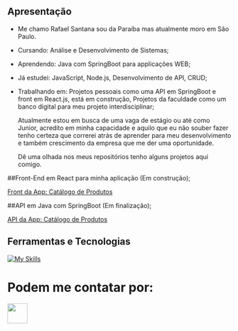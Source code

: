 ## Apresentação
 
- Me chamo Rafael Santana sou da Paraíba mas atualmente moro em São Paulo.
- Cursando: Análise e Desenvolvimento de Sistemas;
- Aprendendo: Java com SpringBoot para applicações WEB;
- Já estudei: JavaScript, Node.js, Desenvolvimento de API, CRUD;
- Trabalhando em: Projetos pessoais como uma API em SpringBoot e front em React.js, está em construção, Projetos da faculdade como um banco digital para meu projeto interdisciplinar;

  Atualmente estou em busca de uma vaga de estágio ou até como Junior, acredito em minha capacidade e aquilo que eu não souber fazer tenho certeza que correrei atrás de aprender para meu desenvolvimento e também crescimento da empresa que me der uma oportunidade.

  Dê uma olhada nos meus repositórios tenho alguns projetos aqui comigo.

##Front-End em React para minha aplicação (Em construção);

<a href="https://github.com/RafaelPK5/React-ProductCatalog" target="_blank">Front da App: Catálogo de Produtos</a>

##API em Java com SpringBoot (Em finalização);

<a href="https://github.com/RafaelPK5/API-Product-Catalog" target="_blank">API da App: Catálogo de Produtos</a>

## Ferramentas e Tecnologias


[![My Skills](https://skillicons.dev/icons?i=java,mysql,nodejs,javascript,github,&theme=light)](https://skillicons.dev)

# Podem me contatar por:

<a href="https://www.linkedin.com/in/rafael-santana-669a601a1/" target="_blank" ><img src="https://cdn1.iconfinder.com/data/icons/logotypes/32/circle-linkedin-512.png" width="45" height="45"></a>
<!--
**RafaelPK5/RafaelPK5** is a ✨ _special_ ✨ repository because its `README.md` (this file) appears on your GitHub profile.

Here are some ideas to get you started:

- 🔭 I’m currently working on ...
- 🌱 I’m currently learning ...
- 👯 I’m looking to collaborate on ...
- 🤔 I’m looking for help with ...
- 💬 Ask me about ...
- 📫 How to reach me: ...
- 😄 Pronouns: ...
- ⚡ Fun fact: ...
-->

